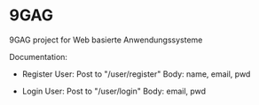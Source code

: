 # 9GAG
9GAG project for Web basierte Anwendungssysteme

Documentation:

- Register User:
Post to "/user/register"
Body: name, email, pwd

- Login User:
Post to "/user/login"
Body: email, pwd
